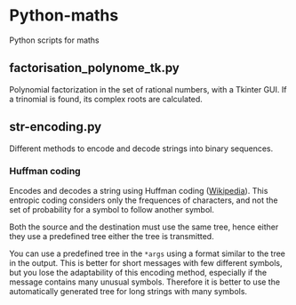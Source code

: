 # Python-maths

Python scripts for maths

## factorisation_polynome_tk.py

Polynomial factorization in the set of rational numbers, with a Tkinter GUI. If a trinomial is found, its complex roots are calculated.

## str-encoding.py

Different methods to encode and decode strings into binary sequences.

### Huffman coding

Encodes and decodes a string using Huffman coding ([Wikipedia](https://en.wikipedia.org/wiki/Huffman_coding)). This entropic coding considers only the frequences of characters, and not the set of probability for a symbol to follow another symbol.

Both the source and the destination must use the same tree, hence either they use a predefined tree either the tree is transmitted.

You can use a predefined tree in the ```*args``` using a format similar to the tree in the output. This is better for short messages with few different symbols, but you lose the adaptability of this encoding method, especially if the message contains many unusual symbols. Therefore it is better to use the automatically generated tree for long strings with many symbols.
